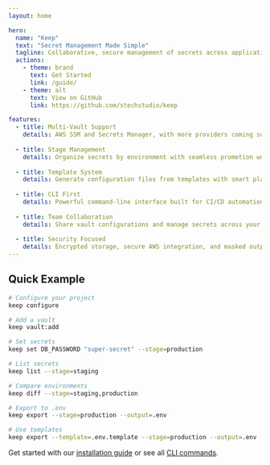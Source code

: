 ```yaml
---
layout: home

hero:
  name: "Keep"
  text: "Secret Management Made Simple"
  tagline: Collaborative, secure management of secrets across applications, environments, and teams.
  actions:
    - theme: brand
      text: Get Started
      link: /guide/
    - theme: alt
      text: View on GitHub
      link: https://github.com/stechstudio/keep

features:
  - title: Multi-Vault Support
    details: AWS SSM and Secrets Manager, with more providers coming soon.
    
  - title: Stage Management  
    details: Organize secrets by environment with seamless promotion workflows.
    
  - title: Template System
    details: Generate configuration files from templates with smart placeholder replacement.
    
  - title: CLI First
    details: Powerful command-line interface built for CI/CD automation.
    
  - title: Team Collaboration
    details: Share vault configurations and manage secrets across your team.
    
  - title: Security Focused
    details: Encrypted storage, secure AWS integration, and masked output by default.
---
```


## Quick Example

```bash
# Configure your project
keep configure

# Add a vault
keep vault:add

# Set secrets
keep set DB_PASSWORD "super-secret" --stage=production

# List secrets
keep list --stage=staging

# Compare environments
keep diff --stage=staging,production

# Export to .env
keep export --stage=production --output=.env

# Use templates  
keep export --template=.env.template --stage=production --output=.env
```

Get started with our [installation guide](/guide/installation) or see all [CLI commands](/guide/reference/cli-reference).